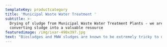```yaml
---
templateKey: productcategory
title: 'Municipal Waste Water Treatment '
subtitle: >-
  Drying of sludge from Municipal Waste Water Treatment Plants - we are
  converting sludge into a valuable resource
featuredimage: /img/ivar-490x397.jpg
text: "Biosludges and MWW sludges are known to be extremely tricky to dry because of their tendency to transform to a  glue phase. Municipal WasteWater sludge is generally an extremely tough application with severe wear and tear on the drying equipment, but the Fjell Turbo Disc Dryer has proven to resist these extreme conditions since the first unit was installed in 2001.\n\nThe distinct difference between the TD dryer and most other disc dryers is that staybolt welds (or welds of other means to maintain the integrity of the disc when exposed to internal steam pressure) is entirely on the inside of the disc.  By using Fjell TD dryer together with our patented process solution, the steam consumption can be reduced by up to 40% compared to a standard dryer. Fjell Technology Group offers following dryer solutions for sludge:\n\n* Part drying in Fjell Turbo Disc Dryer followed by incineration\n* Full drying in Fjell Turbo Disc Dryer\n* Full drying in TMD friction dryer\n* Part drying in Fjell Turbo Disc Dryer followed by full drying in TMD friction dryer\n\nIn part drying, or scalping, the challenge is often the content of chlorides and acids, which can cause severe corrosion problems with the rotor. A particularly annoying problem in the industry has been stress corrosion cracking in welds. This is avoided in the Fjell Turbo Disc Dryer because of the unique design and manufacture:\n\n•\tWelds not exposed to external environment in dryer, thereby risk for stress corrosion cracking is eliminated.\n\n•\tWelds do not seal between pressurized and non-pressurized side. Thereby risk for steam leakage is eliminated.\n\n•\tClaws act as reinforcement beams in radial direction, thereby increasing the lateral bending strength of the discs, which reduces the risk for stress corrosion cracking in foot welds between discs.\n\nWe have a proven record of delivering such processes to plants in Norway, Italy, Saudi-Arabia and Japan."
---
```


